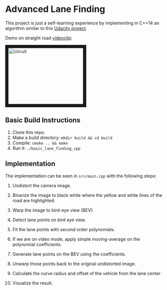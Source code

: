 # Advanced Lane Finding

This project is just a self-learning experience by implementing in C++14 an algorithm similar to this   [Udacity project](https://github.com/ndrplz/self-driving-car/tree/master/project_4_advanced_lane_finding).

Demo on straight road [videoclip](https://www.youtube.com/watch?v=4fW9n5syoqE):

<a href="https://www.youtube.com/watch?v=4fW9n5syoqE" target="_blank"><img src="https://img.youtube.com/vi/4fW9n5syoqE/0.jpg" 
alt="circuit" width="240" height="180" border="10" /></a>

## Basic Build Instructions
1. Clone this repo.
2. Make a build directory: `mkdir build && cd build`
3. Compile: `cmake .. && make`
4. Run it: `./basic_lane_finding_cpp `

## Implementation
The implementation can be seen in `src/main.cpp` with the following steps:
1. Undistort the camera image.

2. Binarize the image to black white where the yellow and white lines of the road are highlighted.

3. Warp the image to bird-eye view (BEV).

4. Detect lane points on bird eye view.

5. Fit the lane points with second order polynomials.

6. If we are on video mode, apply simple moving-average on the polynomial coefficients.

7. Generate lane points on the BEV using the coefficients.

8. Unwarp those points back to the original undistorted image.

9. Calculate the curve radius and offset of the vehicle from the lane center

9. Visualize the result.